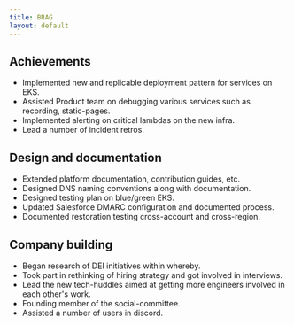 ```yaml
---
title: BRAG
layout: default
---
```


Achievements
------------

*   Implemented new and replicable deployment pattern for services on EKS.
*   Assisted Product team on debugging various services such as recording, static-pages.
*   Implemented alerting on critical lambdas on the new infra.
*   Lead a number of incident retros.

Design and documentation
------------------------

*   Extended platform documentation, contribution guides, etc.
*   Designed DNS naming conventions along with documentation.
*   Designed testing plan on blue/green EKS.
*   Updated Salesforce DMARC configuration and documented process.
*   Documented restoration testing cross-account and cross-region.

Company building
----------------

*   Began research of DEI initiatives within whereby.
*   Took part in rethinking of hiring strategy and got involved in interviews.
*   Lead the new tech-huddles aimed at getting more engineers involved in each other's work.
*   Founding member of the social-committee.
*   Assisted a number of users in discord.